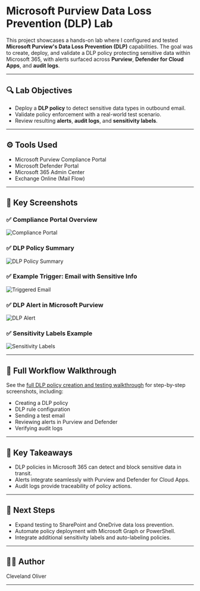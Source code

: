 # Microsoft Purview Data Loss Prevention (DLP) Lab

This project showcases a hands-on lab where I configured and tested **Microsoft Purview's Data Loss Prevention (DLP)** capabilities. The goal was to create, deploy, and validate a DLP policy protecting sensitive data within Microsoft 365, with alerts surfaced across **Purview**, **Defender for Cloud Apps**, and **audit logs**.

---

## 🔍 Lab Objectives
- Deploy a **DLP policy** to detect sensitive data types in outbound email.
- Validate policy enforcement with a real-world test scenario.
- Review resulting **alerts**, **audit logs**, and **sensitivity labels**.

---

## ⚙️ Tools Used
- Microsoft Purview Compliance Portal
- Microsoft Defender Portal
- Microsoft 365 Admin Center
- Exchange Online (Mail Flow)

---

## 📸 Key Screenshots

### ✅ Compliance Portal Overview
![Compliance Portal](screenshots/compliance-portal.png)

### ✅ DLP Policy Summary
![DLP Policy Summary](screenshots/dlp-policy-summary.png)

### ✅ Example Trigger: Email with Sensitive Info
![Triggered Email](screenshots/email-trigger.png)

### ✅ DLP Alert in Microsoft Purview
![DLP Alert](screenshots/dlp-alert-purview.png)

### ✅ Sensitivity Labels Example
![Sensitivity Labels](screenshots/sensitivity-labels.png)

---

## 📂 Full Workflow Walkthrough

See the [full DLP policy creation and testing walkthrough](docs/dlp-walkthrough.md) for step-by-step screenshots, including:
- Creating a DLP policy
- DLP rule configuration
- Sending a test email
- Reviewing alerts in Purview and Defender
- Verifying audit logs

---

## 🔑 Key Takeaways
- DLP policies in Microsoft 365 can detect and block sensitive data in transit.
- Alerts integrate seamlessly with Purview and Defender for Cloud Apps.
- Audit logs provide traceability of policy actions.

---

## 🚀 Next Steps
- Expand testing to SharePoint and OneDrive data loss prevention.
- Automate policy deployment with Microsoft Graph or PowerShell.
- Integrate additional sensitivity labels and auto-labeling policies.

---

## 👨‍💻 Author
Cleveland Oliver

---


